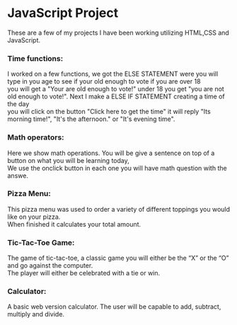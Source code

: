 # JavaScript Project 
These are a few of my projects I have been working utilizing HTML,CSS and JavaScript.<br>

### Time functions:
<p> I worked on a few functions, we got the ELSE STATEMENT were you will type in you age to see if your old enough to vote if you are over 18<br>
you will get a "Your are old enough to vote!" under 18 you get "you are not old enough to vote!". Next I make a ELSE IF STATEMENT creating a time of the day<br>
you will click on the button "Click here to get the time" it will reply "Its morning time!", "It's the afternoon." or "It's evening time".

### Math operators:
<p>Here we show math operations. You will be give a sentence on top of a button on what you will be learning today,<br> 
We use the onclick button in each one you will have  math question with the answe.

### Pizza Menu:
<p>This pizza menu was used to order a variety of different toppings you would like on your pizza.<br>
When finished it calculates your total amount.</p>

### Tic-Tac-Toe Game: 
<p>The game of tic-tac-toe, a classic game you will either be the “X” or the “O” and go against the computer.<br>
The player will either be celebrated with a tie or win.</p>

### Calculator: 
<p>A basic web version calculator. The user will be capable to add, subtract, multiply and divide.</p>

